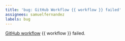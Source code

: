 ```yaml
---
title: 'bug: GitHub Workflow {{ workflow }} failed'
assignees: samuelfernandez
labels: bug
---
```


[GitHub workflow](https://github.com/nx-squeezer/squeezer/actions/workflows) {{ workflow }} failed.
